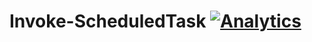 # Invoke-ScheduledTask [![Analytics](https://ga-beacon.appspot.com/UA-133882862-1/Invoke-CommandAs?pixel)](https://github.com/mkellerman)
